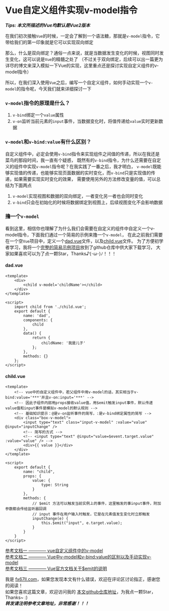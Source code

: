 # Vue自定义组件实现v-model指令

***Tips: 本文所描述的Vue均默认是Vue2版本***

在我们初次接触`Vue`的时候，一定会了解到一个语法糖，那就是`v-model`指令，它带给我们的第一印象就是它可以实现双向绑定  

那么，什么是双向绑定？通俗一点来说，就是当数据发生变化的时候，视图同时发生变化，这可以说是`Vue`的精髓之处了
（不过关于双向绑定，后续可以出一篇更为详尽的博文来深入模拟一下Vue的实现，这里重点还是探讨实现自定义组件的v-model指令）  

所以，在我们深入使用`Vue`之后，编写一个自定义组件，如何手动实现一个`v-model`的指令呢，今天我们就来详细探讨一下  


### `v-model`指令的原理是什么？
1. `v-bind`绑定一个`value`属性  
2. `v-on`监听当前元素的`input`事件，当数据变化时，将值传递给`value`实时更新数据  


### `v-model`和`v-bind:value`有什么区别？
自定义组件中，必定会使用`v-bind`指令来实现组件之间值的传递，所以在我还是菜鸟的那段时间，我一直有个疑惑，
既然有的`v-bind`指令，为什么还需要在自定义的组件中实现`v-model`指令呢？在我实践了一番之后，我才明白，
`v-model`既能够实现值的传递，也能够实现页面数据的实时变化，而`v-bind`只是实现值的传递，如果需要实现实时变化的效果，
需要使用另外的方法修改变量的值，可以总结为下面两点  
1. `v-model`实现视图和数据的双向绑定，一者变化另一者也会同时变化  
2. `v-bind`只会在初始化的时候将数据绑定到视图上，后续视图变化不会影响数据  


### 撸一个`v-model`
看到这里，相信你也理解了为什么我们会需要在自定义的组件中自定义一个v-model指令，下面我们通过一个简易的示例来撸一个`v-model`，
在此之前我们需要在一个空`Vue`项目中，定义一个[dad.vue](#jumpId-dad "点击跳转示例代码")文件，以及[child.vue](#jumpId-child "点击跳转示例代码")文件。
为了方便初学者学习，我将一个[完整的简易示例项目](https://github.com/fx67ll/fx67llVue/tree/master/vue-practice/imitate-v-model)放到了github仓库中供大家下载学习，
大家如果喜欢可以为了点一颗Star，Thanks♪(･ω･)ﾉ！！！

<span id="jumpId-dad"></span>
#### dad.vue
```
<template>
	<div>
		<child v-model='childName'></child>
	</div>
</template>

<script>
	import child from './child.vue';
	export default {
		name: 'dad',
		components: {
			child
		},
		data() {
			return {
				childName: '我是儿子'
			};
		},
		methods: {}
	};
</script>
```

<span id="jumpId-child"></span>
#### child.vue
```
<template>
	<!-- vue中的自定义组件中，若父组件中用v-model的话，其实相当于v-bind:value='***'并且v-on:input='***' -->
	<!-- 因此子组件内部用props接收value值，用$emit触发input事件，默认传递value值和input事件是模拟v-model的默认规则 -->
	<!-- 基础知识提示：@是v-on监听事件的简写，:是v-bind绑定属性的简写 -->
	<div class="box-v-model">
		<input type="text" class="input-v-model" :value="value" @input="inputChange" />
		<!-- 简写的方式 -->
		<!-- <input type="text" @input="value=$event.target.value" :value="value" /> -->
		<div>{{ value }}</div>
	</div>
</template>

<script>
	export default {
		name: "child",
		props: {
			value: {
				type: String
			}
		},
		methods: {
			// $emit 方法可以触发当前实例上的事件，这里触发的事input事件，附加参数都会传给监听器回调
			// input 事件在用户输入时触发，它是在元素值发生变化时立即触发
			inputChange(e) {
				this.$emit("input", e.target.value);
			}
		}
	}
</script>
```


[参考文档一 ———— vue自定义组件中的v-model](http://www.qiutianaimeili.com/html/page/2019/03/bzwpdjp0jos.html)  
[参考文档二 ———— Vue中v-model和v-bind:value的区别以及手动实现v-model](https://blog.csdn.net/a1059526327/article/details/108981613)  
[参考文档三 ———— Vue官方文档关于$emit的说明](https://cn.vuejs.org/v2/api/#vm-emit)  


我是 [fx67ll.com](https://fx67ll.com)，如果您发现本文有什么错误，欢迎在评论区讨论指正，感谢您的阅读！  
如果您喜欢这篇文章，欢迎访问我的 [本文github仓库地址](https://github.com/fx67ll/fx67llVue/blob/master/vue-blog/2021/2021-10/imitate-v-model.md)，为我点一颗Star，Thanks~ :)  
***转发请注明参考文章地址，非常感谢！！！***